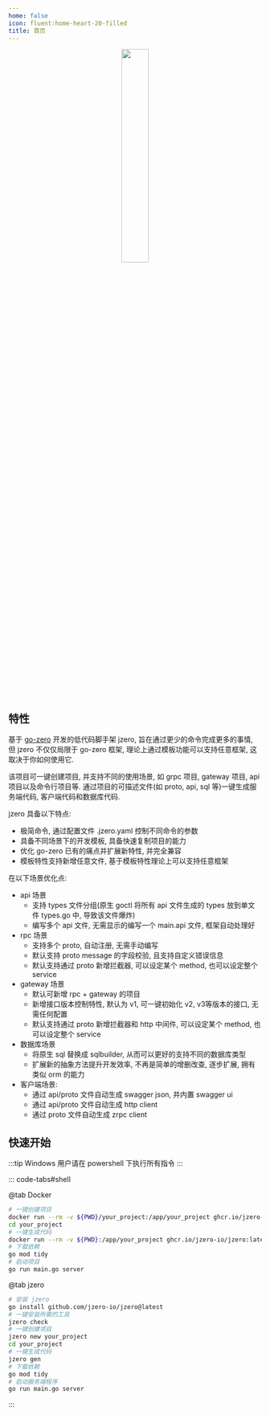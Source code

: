 ```yaml
---
home: false
icon: fluent:home-heart-20-filled
title: 首页
---
```


<div style="text-align: center;">
  <img src="https://oss.jaronnie.com/jzero.jpg" style="width: 33%;" alt=""/>
</div>

## 特性

基于 [go-zero](https://go-zero.dev) 开发的低代码脚手架 jzero, 旨在通过更少的命令完成更多的事情, 但 jzero 不仅仅局限于 go-zero 框架, 理论上通过模板功能可以支持任意框架, 这取决于你如何使用它.

该项目可一键创建项目, 并支持不同的使用场景, 如 grpc 项目, gateway 项目, api 项目以及命令行项目等. 通过项目的可描述文件(如 proto, api, sql 等)一键生成服务端代码, 客户端代码和数据库代码.

jzero 具备以下特点:

* 极简命令, 通过配置文件 .jzero.yaml 控制不同命令的参数
* 具备不同场景下的开发模板, 具备快速复制项目的能力
* 优化 go-zero 已有的痛点并扩展新特性, 并完全兼容
* 模板特性支持新增任意文件, 基于模板特性理论上可以支持任意框架

在以下场景优化点:

* api 场景
    * 支持 types 文件分组(原生 goctl 将所有 api 文件生成的 types 放到单文件 types.go 中, 导致该文件爆炸)
    * 编写多个 api 文件, 无需显示的编写一个 main.api 文件, 框架自动处理好
* rpc 场景
    * 支持多个 proto, 自动注册, 无需手动编写
    * 默认支持 proto message 的字段校验, 且支持自定义错误信息
    * 默认支持通过 proto 新增拦截器, 可以设定某个 method, 也可以设定整个 service
* gateway 场景
    * 默认可新增 rpc + gateway 的项目
    * 新增接口版本控制特性, 默认为 v1, 可一键初始化 v2, v3等版本的接口, 无需任何配置
    * 默认支持通过 proto 新增拦截器和 http 中间件, 可以设定某个 method, 也可以设定整个 service
* 数据库场景
  * 将原生 sql 替换成 sqlbuilder, 从而可以更好的支持不同的数据库类型
  * 扩展新的抽象方法提升开发效率, 不再是简单的增删改查, 逐步扩展, 拥有类似 orm 的能力
* 客户端场景:
  * 通过 api/proto 文件自动生成 swagger json, 并内置 swagger ui 
  * 通过 api/proto 文件自动生成 http client
  * 通过 proto 文件自动生成 zrpc client

## 快速开始

:::tip Windows 用户请在 powershell 下执行所有指令
:::

::: code-tabs#shell

@tab Docker

```bash
# 一键创建项目
docker run --rm -v ${PWD}/your_project:/app/your_project ghcr.io/jzero-io/jzero:latest new your_project
cd your_project 
# 一键生成代码
docker run --rm -v ${PWD}:/app/your_project ghcr.io/jzero-io/jzero:latest gen -w your_project
# 下载依赖
go mod tidy
# 启动项目
go run main.go server
```

@tab jzero

```bash
# 安装 jzero
go install github.com/jzero-io/jzero@latest
# 一键安装所需的工具
jzero check
# 一键创建项目
jzero new your_project
cd your_project
# 一键生成代码
jzero gen
# 下载依赖
go mod tidy
# 启动服务端程序
go run main.go server
```
:::
